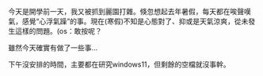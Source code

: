 今天是開學前一天，我又被抓到麗園打雜。倏忽想起去年暑假，每天都在唉聲嘆氣，感覺“心浮氣躁”的事。現在(寒假)不知是心態對了、抑或是天氣涼爽，從未發生這樣的問題。(os：敢按呢？

雖然今天確實有做了一些事…

下午沒安排的時間，主要都在研究windows11，但剩餘的空檔就沒事幹。